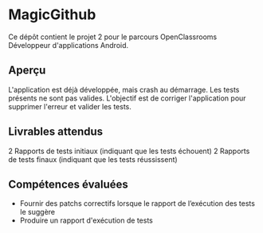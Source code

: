# MagicGithub

Ce dépôt contient le projet 2 pour le parcours OpenClassrooms Développeur d'applications Android.

## Aperçu

L'application est déjà développée, mais crash au démarrage. Les tests présents ne sont pas valides.
L'objectif est de corriger l'application pour supprimer l'erreur et valider les tests.

## Livrables attendus

2 Rapports de tests initiaux (indiquant que les tests échouent)
2 Rapports de tests finaux (indiquant que les tests réussissent)

## Compétences évaluées

* Fournir des patchs correctifs lorsque le rapport de l’exécution des tests le suggère
* Produire un rapport d'exécution de tests
